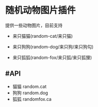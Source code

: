 # 随机动物图片插件

提供一些动物图片，目前支持

- 来只猫猫(random-cat/来只猫)

- 来只狗狗(random-dog/来只狗/来只狗勾)

- 来只狐狐(random-fox/来只狐/来只狐狸)


#API
-

- 猫猫 random.cat
- 狗狗 random.dog
- 狐狐 randomfox.ca
